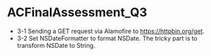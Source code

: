 # ACFinalAssessment_Q3
- 3-1 Sending a GET request via Alamofire to https://httpbin.org/get. 
- 3-2 Set NSDateFormatter to format NSDate. The tricky part is to transform NSDate to String. 
